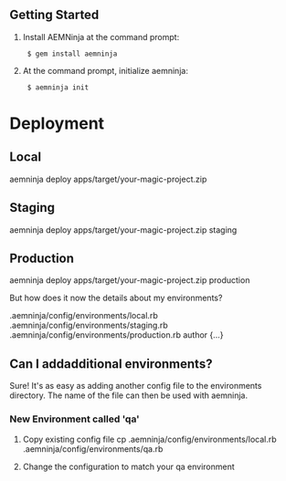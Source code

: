 ## Getting Started

1. Install AEMNinja at the command prompt:

        $ gem install aemninja

1. At the command prompt, initialize aemninja:

        $ aemninja init


# Deployment

## Local 
aemninja deploy apps/target/your-magic-project.zip

## Staging
aemninja deploy apps/target/your-magic-project.zip staging

## Production
aemninja deploy apps/target/your-magic-project.zip production


But how does it now the details about my environments?

.aemninja/config/environments/local.rb
.aemninja/config/environments/staging.rb
.aemninja/config/environments/production.rb
author {...}

## Can I addadditional environments?

Sure! It's as easy as adding another config file to the environments directory. The name of the file can then be used with aemninja.

### New Environment called 'qa'
1. Copy existing config file
cp .aemninja/config/environments/local.rb .aemninja/config/environments/qa.rb 

2. Change the configuration to match your qa environment
